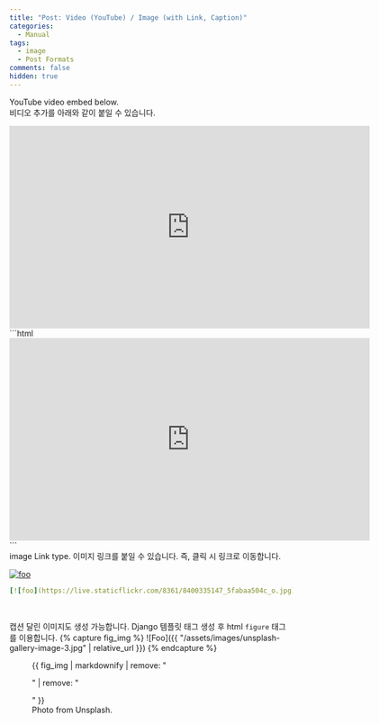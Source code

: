 ```yaml
---
title: "Post: Video (YouTube) / Image (with Link, Caption)"
categories:
  - Manual
tags:
  - image
  - Post Formats
comments: false
hidden: true
---
```


YouTube video embed below.  
비디오 추가를 아래와 같이 붙일 수 있습니다. 
<iframe width="640" height="360" src="https://www.youtube-nocookie.com/embed/l2Of1-d5E5o?controls=0&amp;showinfo=0" frameborder="0" allowfullscreen></iframe>
<br>
```html
<iframe width="640" 
        height="360" 
        src="https://www.youtube-nocookie.com/embed/l2Of1-d5E5o?controls=0&amp;showinfo=0"
        frameborder="0" 
        allowfullscreen>
</iframe>
```
<br>
image Link type.  
이미지 링크를 붙일 수 있습니다. 즉, 클릭 시 링크로 이동합니다.

[![foo](https://live.staticflickr.com/8361/8400335147_5fabaa504c_o.jpg)](https://flic.kr/p/dNiUYB)
```yaml
[![foo](https://live.staticflickr.com/8361/8400335147_5fabaa504c_o.jpg)](https://flic.kr/p/dNiUYB)
```
<br>

캡션 달린 이미지도 생성 가능합니다. Django 템플릿 태그 생성 후 html `figure` 태그를 이용합니다.
{% capture fig_img %}
![Foo]({{ "/assets/images/unsplash-gallery-image-3.jpg" | relative_url }})
{% endcapture %}

<figure>
  {{ fig_img | markdownify | remove: "<p>" | remove: "</p>" }}
  <figcaption>Photo from Unsplash.</figcaption>
</figure>

